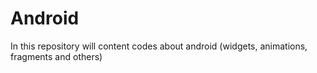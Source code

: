 Android
=======

In this repository will content codes about android (widgets, animations, fragments and others)  

